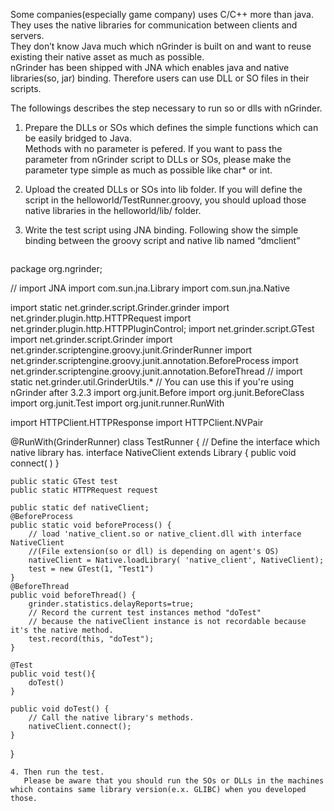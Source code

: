 Some companies(especially game company) uses C/C++ more than java. They uses the native libraries for communication between clients and servers.  
They don’t know Java much which nGrinder is built on and want to reuse existing their native asset as much as possible.  
nGrinder has been shipped with JNA which enables java and native libraries(so, jar) binding. Therefore users can use DLL or SO files in their scripts. 

The followings describes the step necessary to run so or dlls with nGrinder.

1. Prepare the DLLs or SOs which defines the simple functions which can be easily bridged to Java.  
   Methods with no parameter is pefered. If you want to pass the parameter from nGrinder script to DLLs or SOs, please make the parameter type simple as much as possible like char* or int.
2. Upload the created DLLs or SOs into lib folder. If you will define the script in the helloworld/TestRunner.groovy, you should upload those native libraries in the helloworld/lib/ folder.
3. Write the test script using JNA binding. Following show the simple binding between the groovy script and native lib named “dmclient”

   ```
package org.ngrinder;
 
// import JNA
import com.sun.jna.Library
import com.sun.jna.Native
 
import static net.grinder.script.Grinder.grinder
import net.grinder.plugin.http.HTTPRequest
import net.grinder.plugin.http.HTTPPluginControl;
import net.grinder.script.GTest
import net.grinder.script.Grinder
import net.grinder.scriptengine.groovy.junit.GrinderRunner
import net.grinder.scriptengine.groovy.junit.annotation.BeforeProcess
import net.grinder.scriptengine.groovy.junit.annotation.BeforeThread
// import static net.grinder.util.GrinderUtils.* // You can use this if you're using nGrinder after 3.2.3
import org.junit.Before
import org.junit.BeforeClass
import org.junit.Test
import org.junit.runner.RunWith
 
import HTTPClient.HTTPResponse
import HTTPClient.NVPair
 
 
 
@RunWith(GrinderRunner)
class TestRunner {
    // Define the interface which native library has.
    interface NativeClient extends Library {
        public void connect(  )
    }
 
    public static GTest test
    public static HTTPRequest request
 
    public static def nativeClient;
    @BeforeProcess
    public static void beforeProcess() {
        // load 'native_client.so or native_client.dll with interface NativeClient
        //(File extension(so or dll) is depending on agent's OS)
        nativeClient = Native.loadLibrary( 'native_client', NativeClient);
        test = new GTest(1, "Test1")
    }
    @BeforeThread
    public void beforeThread() {
        grinder.statistics.delayReports=true;
        // Record the current test instances method "doTest"
        // because the nativeClient instance is not recordable because it's the native method.
        test.record(this, "doTest");
    }
 
    @Test
    public void test(){
        doTest()
    }
     
    public void doTest() {
        // Call the native library's methods.
        nativeClient.connect();
    }
}
```
4. Then run the test.  
   Please be aware that you should run the SOs or DLLs in the machines which contains same library version(e.x. GLIBC) when you developed those.